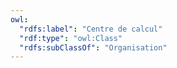 ```yaml
---
owl:
  "rdfs:label": "Centre de calcul"
  "rdf:type": "owl:Class"
  "rdfs:subClassOf": "Organisation"
---
```


<OntologyTable frontMatter={frontMatter}/>
